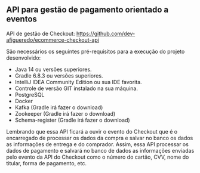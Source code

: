<h2>API para gestão de pagamento orientado a eventos</h2>

API de gestão de Checkout: https://github.com/dev-afigueredo/ecommerce-checkout-api

São necessários os seguintes pré-requisitos para a execução do projeto desenvolvido:

* Java 14 ou versões superiores.
* Gradle 6.8.3 ou versões superiores.
* IntelliJ IDEA Community Edition ou sua IDE favorita.
* Controle de versão GIT instalado na sua máquina.
* PostgreSQL
* Docker
* Kafka (Gradle irá fazer o download)
* Zookeeper (Gradle irá fazer o download)
* Schema-register (Gradle irá fazer o download)

Lembrando que essa API ficará a ouvir o evento do Checkout que é o encarregado de processar os dados da compra
e salvar no banco os dados as informações de entrega e do comprador. Assim, essa API processar os dados de pagamento
e salvará no banco de dados as informações enviadas pelo evento da API do Checkout como o número do cartão, CVV, nome do titular, forma de pagamento, etc.
